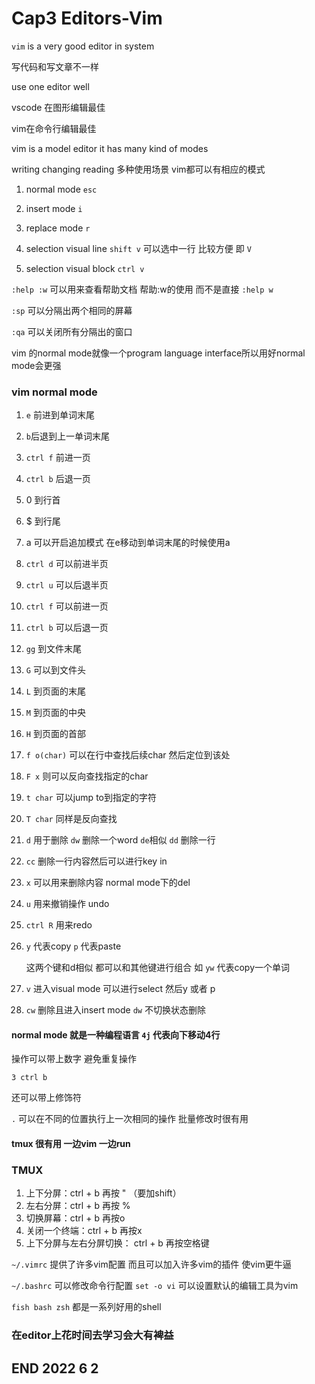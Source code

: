 # Cap3 Editors-Vim

`vim`	is a very good editor in system

写代码和写文章不一样

use one editor well

vscode 在图形编辑最佳

vim在命令行编辑最佳

vim is a model editor it has many kind of modes

writing changing reading 多种使用场景 vim都可以有相应的模式

1. normal mode `esc`

2. insert mode `i`

3. replace mode `r`

4. selection visual line `shift v`  可以选中一行 比较方便 即 `V`
5. selection visual block `ctrl v`

`:help :w`	可以用来查看帮助文档 帮助:w的使用 而不是直接 `:help w`

`:sp`	可以分隔出两个相同的屏幕

`:qa`	可以关闭所有分隔出的窗口

vim 的normal mode就像一个program language interface所以用好normal mode会更强

### vim normal mode

1. `e` 前进到单词末尾
2. `b`后退到上一单词末尾
3. `ctrl f` 前进一页
4. `ctrl b` 后退一页
5. 0 到行首
6. $ 到行尾
7. a 可以开启追加模式 在e移动到单词末尾的时候使用a
8. `ctrl d` 可以前进半页
9. `ctrl u` 可以后退半页
10. `ctrl f` 可以前进一页
11. `ctrl b` 可以后退一页
12. `gg` 到文件末尾
13. `G` 可以到文件头
14. `L` 到页面的末尾
15. `M` 到页面的中央
16. `H` 到页面的首部
17. `f o(char)` 可以在行中查找后续char 然后定位到该处
18. `F x` 则可以反向查找指定的char
19. `t char` 可以jump to到指定的字符
20. `T char` 同样是反向查找
21. `d` 用于删除 `dw` 删除一个word  `de`相似 `dd` 删除一行
22. `cc` 删除一行内容然后可以进行key in
23. `x` 可以用来删除内容 normal mode下的del
24. `u` 用来撤销操作 undo
25. `ctrl R` 用来redo

26. `y` 代表copy `p` 代表paste

    这两个键和d相似 都可以和其他键进行组合 如 `yw` 代表copy一个单词

27. `v` 进入visual mode 可以进行select 然后y 或者 p

28. `cw`  删除且进入insert mode `dw` 不切换状态删除

#### normal mode 就是一种编程语言 `4j` 代表向下移动4行

操作可以带上数字 避免重复操作

`3 ctrl b`

还可以带上修饰符

`.`	 可以在不同的位置执行上一次相同的操作 批量修改时很有用

#### tmux 很有用 一边vim 一边run

### TMUX

1. 上下分屏：ctrl + b  再按 " （要加shift）
2.  左右分屏：ctrl + b  再按 % 
3. 切换屏幕：ctrl + b  再按o 
4. 关闭一个终端：ctrl + b  再按x 
5. 上下分屏与左右分屏切换： ctrl + b  再按空格键

`~/.vimrc` 提供了许多vim配置 而且可以加入许多vim的插件 使vim更牛逼

`~/.bashrc` 可以修改命令行配置 `set -o vi` 可以设置默认的编辑工具为vim

`fish bash zsh`	都是一系列好用的shell



### 在editor上花时间去学习会大有裨益

## END 2022 6 2

